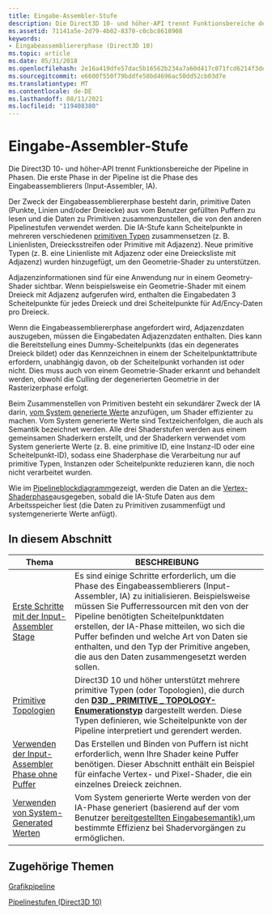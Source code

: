 ```yaml
---
title: Eingabe-Assembler-Stufe
description: Die Direct3D 10- und höher-API trennt Funktionsbereiche der Pipeline in Phasen. Die erste Phase in der Pipeline ist die Phase des Eingabeassemblierers (Input-Assembler, IA).
ms.assetid: 71141a5e-2d79-4b02-8370-c0cbc8618908
keywords:
- Eingabeassembliererphase (Direct3D 10)
ms.topic: article
ms.date: 05/31/2018
ms.openlocfilehash: 2e16a419dfe57dac5b16562b234a7a60d417c071fcd6214f3defa84bcbe8b4ab
ms.sourcegitcommit: e6600f550f79bddfe58bd4696ac50dd52cb03d7e
ms.translationtype: MT
ms.contentlocale: de-DE
ms.lasthandoff: 08/11/2021
ms.locfileid: "119408380"
---
```

# <a name="input-assembler-stage"></a>Eingabe-Assembler-Stufe

Die Direct3D 10- und höher-API trennt Funktionsbereiche der Pipeline in Phasen. Die erste Phase in der Pipeline ist die Phase des Eingabeassemblierers (Input-Assembler, IA).

Der Zweck der Eingabeassembliererphase besteht darin, primitive Daten (Punkte, Linien und/oder Dreiecke) aus vom Benutzer gefüllten Puffern zu lesen und die Daten zu Primitiven zusammenzustellen, die von den anderen Pipelinestufen verwendet werden. Die IA-Stufe kann Scheitelpunkte in mehreren verschiedenen [primitiven Typen](d3d10-graphics-programming-guide-primitive-topologies.md) zusammensetzen (z. B. Linienlisten, Dreiecksstreifen oder Primitive mit Adjazenz). Neue primitive Typen (z. B. eine Linienliste mit Adjazenz oder eine Dreiecksliste mit Adjazenz) wurden hinzugefügt, um den Geometrie-Shader zu unterstützen.

Adjazenzinformationen sind für eine Anwendung nur in einem Geometry-Shader sichtbar. Wenn beispielsweise ein Geometrie-Shader mit einem Dreieck mit Adjazenz aufgerufen wird, enthalten die Eingabedaten 3 Scheitelpunkte für jedes Dreieck und drei Scheitelpunkte für Ad/Ency-Daten pro Dreieck.

Wenn die Eingabeassembliererphase angefordert wird, Adjazenzdaten auszugeben, müssen die Eingabedaten Adjazenzdaten enthalten. Dies kann die Bereitstellung eines Dummy-Scheitelpunkts (das ein degenerates Dreieck bildet) oder das Kennzeichnen in einem der Scheitelpunktattribute erfordern, unabhängig davon, ob der Scheitelpunkt vorhanden ist oder nicht. Dies muss auch von einem Geometrie-Shader erkannt und behandelt werden, obwohl die Culling der degenerierten Geometrie in der Rasterizerphase erfolgt.

Beim Zusammenstellen von Primitiven besteht ein sekundärer Zweck der IA darin, [vom System generierte Werte](/windows/desktop/direct3dhlsl/dx-graphics-hlsl-semantics) anzufügen, um Shader effizienter zu machen. Vom System generierte Werte sind Textzeichenfolgen, die auch als Semantik bezeichnet werden. Alle drei Shaderstufen werden aus einem gemeinsamen Shaderkern erstellt, und der Shaderkern verwendet vom System generierte Werte (z. B. eine primitive ID, eine Instanz-ID oder eine Scheitelpunkt-ID), sodass eine Shaderphase die Verarbeitung nur auf primitive Typen, Instanzen oder Scheitelpunkte reduzieren kann, die noch nicht verarbeitet wurden.

Wie im [Pipelineblockdiagramm](/windows/desktop/direct3d10/d3d10-graphics-programming-guide-pipeline-stages)gezeigt, werden die Daten an die [Vertex-Shaderphase](/previous-versions//bb205146(v=vs.85))ausgegeben, sobald die IA-Stufe Daten aus dem Arbeitsspeicher liest (die Daten zu Primitiven zusammenfügt und systemgenerierte Werte anfügt).


## <a name="in-this-section"></a>In diesem Abschnitt



| Thema                                                                                                                                   | BESCHREIBUNG                                                                                                                                                                                                                                                                                                                       |
|-----------------------------------------------------------------------------------------------------------------------------------------|-----------------------------------------------------------------------------------------------------------------------------------------------------------------------------------------------------------------------------------------------------------------------------------------------------------------------------------|
| [Erste Schritte mit der Input-Assembler Stage](d3d10-graphics-programming-guide-input-assembler-stage-getting-started.md)<br/> | Es sind einige Schritte erforderlich, um die Phase des Eingabeassemblierers (Input-Assembler, IA) zu initialisieren. Beispielsweise müssen Sie Pufferressourcen mit den von der Pipeline benötigten Scheitelpunktdaten erstellen, der IA-Phase mitteilen, wo sich die Puffer befinden und welche Art von Daten sie enthalten, und den Typ der Primitive angeben, die aus den Daten zusammengesetzt werden sollen.<br/> |
| [Primitive Topologien](d3d10-graphics-programming-guide-primitive-topologies.md)<br/>                                            | Direct3D 10 und höher unterstützt mehrere primitive Typen (oder Topologien), die durch den [**D3D \_ PRIMITIVE \_ TOPOLOGY-Enumerationstyp**](/windows/desktop/api/D3DCommon/ne-d3dcommon-d3d_primitive_topology) dargestellt werden. Diese Typen definieren, wie Scheitelpunkte von der Pipeline interpretiert und gerendert werden.<br/>                                                          |
| [Verwenden der Input-Assembler Phase ohne Puffer](d3d10-graphics-programming-guide-input-assembler-stage-no-buffers.md)<br/>     | Das Erstellen und Binden von Puffern ist nicht erforderlich, wenn Ihre Shader keine Puffer benötigen. Dieser Abschnitt enthält ein Beispiel für einfache Vertex- und Pixel-Shader, die ein einzelnes Dreieck zeichnen.<br/>                                                                                                                                  |
| [Verwenden von System-Generated Werten](d3d10-graphics-programming-guide-input-assembler-stage-using.md)<br/>                            | Vom System generierte Werte werden von der IA-Phase generiert (basierend auf der vom Benutzer [bereitgestellten Eingabesemantik),](/windows/desktop/direct3dhlsl/dx-graphics-hlsl-semantics)um bestimmte Effizienz bei Shadervorgängen zu ermöglichen. <br/>                                                                                                                         |



 

## <a name="related-topics"></a>Zugehörige Themen

<dl> <dt>

[Grafikpipeline](overviews-direct3d-11-graphics-pipeline.md)
</dt> <dt>

[Pipelinestufen (Direct3D 10)](/windows/desktop/direct3d10/d3d10-graphics-programming-guide-pipeline-stages)
</dt> </dl>

 

